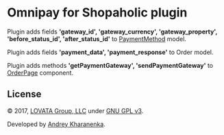 # Omnipay for Shopaholic plugin

Plugin adds fields **'gateway_id', 'gateway_currency', 'gateway_property', 'before_status_id', 'after_status_id'** to 
[PaymentMethod](https://github.com/lovata/oc-shopaholic-plugin/wiki/PaymentMethodModel) model.

Plugin adds fields **'payment_data', 'payment_response'** to Order model.

Plugin adds methods **'getPaymentGateway', 'sendPaymentGateway'** to [OrderPage](https://github.com/lovata/oc-shopaholic-plugin/wiki/OrderPage) component.

## License

© 2017, [LOVATA Group, LLC](https://github.com/lovata) under [GNU GPL v3](https://opensource.org/licenses/GPL-3.0).

Developed by [Andrey Kharanenka](https://github.com/kharanenka).
